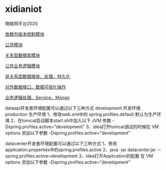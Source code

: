 # xidianiot

物联网平台2020

[依赖包版本控制模块](./parent)

[公共模块](./common)

[关系型数据库模块](./database)

[公共业务逻辑模块](./databiz)

[非关系型数据接收、处理、持久化](./datacenter)

[对外数据接口、数据可视化操作](./dataapi)

[业务逻辑处理、Service、Mongo](./databiz)

dataapi开发者环境配置可以通过以下三种方式
development 开发环境
production 生产环境
1、修改web.xml中的
spring.profiles.default
默认为生产环境
2、在tomcat启动脚本start.sh中加入以下 JVM 参数
-Dspring.profiles.active="development"
3、idea打开tomcat调试的时候在 VM options 添加以下参数
-Dspring.profiles.active="development"

datacenter开发者环境配置可以通过以下三种方式
1、修改application.properties中的spring.profiles.active
2、java -jar datacenter.jar --spring.profiles.active=development
3、idea打开Application的配置 在 VM options 添加以下参数
-Dspring.profiles.active="development"
